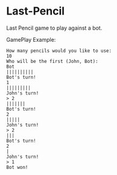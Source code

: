 # Last-Pencil

Last Pencil game to play against a bot.

GamePlay Example:

```
How many pencils would you like to use:
10
Who will be the first (John, Bot):
Bot
||||||||||
Bot's turn!
1
|||||||||
John's turn!
> 2
|||||||
Bot's turn!
2
|||||
John's turn!
> 2
|||
Bot's turn!
2
|
John's turn!
> 1
Bot won!

```
